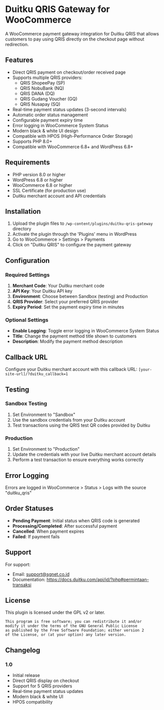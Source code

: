 # Duitku QRIS Gateway for WooCommerce

A WooCommerce payment gateway integration for Duitku QRIS that allows customers to pay using QRIS directly on the checkout page without redirection.

## Features

- Direct QRIS payment on checkout/order received page
- Supports multiple QRIS providers:
  - QRIS ShopeePay (SP)
  - QRIS NobuBank (NQ)
  - QRIS DANA (DQ)
  - QRIS Gudang Voucher (GQ)
  - QRIS Nusapay (SQ)
- Real-time payment status updates (3-second intervals)
- Automatic order status management
- Configurable payment expiry time
- Error logging in WooCommerce System Status
- Modern black & white UI design
- Compatible with HPOS (High-Performance Order Storage)
- Supports PHP 8.0+
- Compatible with WooCommerce 6.8+ and WordPress 6.8+

## Requirements

- PHP version 8.0 or higher
- WordPress 6.8 or higher
- WooCommerce 6.8 or higher
- SSL Certificate (for production use)
- Duitku merchant account and API credentials

## Installation

1. Upload the plugin files to `/wp-content/plugins/duitku-qris-gateway` directory
2. Activate the plugin through the 'Plugins' menu in WordPress
3. Go to WooCommerce > Settings > Payments
4. Click on "Duitku QRIS" to configure the payment gateway

## Configuration

### Required Settings

1. **Merchant Code**: Your Duitku merchant code
2. **API Key**: Your Duitku API key
3. **Environment**: Choose between Sandbox (testing) and Production
4. **QRIS Provider**: Select your preferred QRIS provider
5. **Expiry Period**: Set the payment expiry time in minutes

### Optional Settings

- **Enable Logging**: Toggle error logging in WooCommerce System Status
- **Title**: Change the payment method title shown to customers
- **Description**: Modify the payment method description

## Callback URL

Configure your Duitku merchant account with this callback URL:
`[your-site-url]/?duitku_callback=1`

## Testing

### Sandbox Testing
1. Set Environment to "Sandbox"
2. Use the sandbox credentials from your Duitku account
3. Test transactions using the QRIS test QR codes provided by Duitku

### Production
1. Set Environment to "Production"
2. Update the credentials with your live Duitku merchant account details
3. Perform a test transaction to ensure everything works correctly

## Error Logging

Errors are logged in WooCommerce > Status > Logs with the source "duitku_qris"

## Order Statuses

- **Pending Payment**: Initial status when QRIS code is generated
- **Processing/Completed**: After successful payment
- **Cancelled**: When payment expires
- **Failed**: If payment fails

## Support

For support:
- Email: support@sgnet.co.id
- Documentation: https://docs.duitku.com/api/id/?php#permintaan-transaksi

## License

This plugin is licensed under the GPL v2 or later.

```
This program is free software; you can redistribute it and/or
modify it under the terms of the GNU General Public License
as published by the Free Software Foundation; either version 2
of the License, or (at your option) any later version.
```

## Changelog

### 1.0
- Initial release
- Direct QRIS display on checkout
- Support for 5 QRIS providers
- Real-time payment status updates
- Modern black & white UI
- HPOS compatibility
